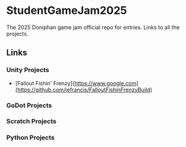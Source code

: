 # StudentGameJam2025
 The 2025 Doniphan game jam official repo for entries. Links to all the projects.


## Links

### Unity Projects
- [Fallout Fishin' Frenzy](https://www.google.com](https://github.com/jefrancis/FalloutFishinFrenzyBuild)

### GoDot Projects

### Scratch Projects

### Python Projects
